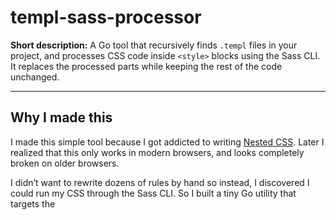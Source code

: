 # templ-sass-processor

**Short description:** A Go tool that recursively finds `.templ` files in your project, and processes CSS code inside `<style>` blocks using the Sass CLI. It replaces the processed parts while keeping the rest of the code unchanged.

---

## Why I made this

I made this simple tool because I got addicted to writing [Nested CSS](https://developer.mozilla.org/en-US/docs/Web/CSS/CSS_nesting). 
Later I realized that this only works in modern browsers, and looks completely broken on older browsers.

I didn’t want to rewrite dozens of rules by hand so instead, I discovered I could run my CSS through the Sass CLI. So I built a tiny Go utility that targets the <style> tags inside .templ files.

## Features

* Recursively discovers `.templ` files.
* Extracts `<style>` blocks and processes them with the `sass` CLI.
* Replaces the processed parts while preserving surrounding markup unchanged.

## Why use it

* Write nested, modern CSS inside your Templ components and ship flat CSS that works in browsers without native nesting support.

## Requirements

* `sass` CLI must be installed and available on `PATH`.

## Install

```bash
go install github.com/patrickkdev/templ-sass-processor@latest
```

## CLI examples

Basic: scan the current directory and replace `<style>` blocks with processed output in-place:

```bash
templ-sass-processor --src ./ --inplace
```

## Example — before & after

**Input (`component.templ`)**

```html
<div class="card">
  <h3 class="title">Title</h3>
</div>

<style>
.card {
  padding: 1rem;
  background: white;
  .title {
    font-weight: 700;
    &:hover { color: #555; }
  }
}
</style>
```

**Output (inline replacement)**

```html
<div class="card">
  <h3 class="title">Title</h3>
</div>

<style>
.card { padding: 1rem; background: white; }
.card .title { font-weight: 700; }
.card .title:hover { color: #555; }
</style>
```

PRs and issues welcome. Good first contributions:

* Add tests for specific nesting edge cases.
